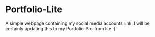 # Portfolio-Lite
A simple webpage containing my social media accounts link, I will be certainly updating this to my Portfolio-Pro from lite :)
